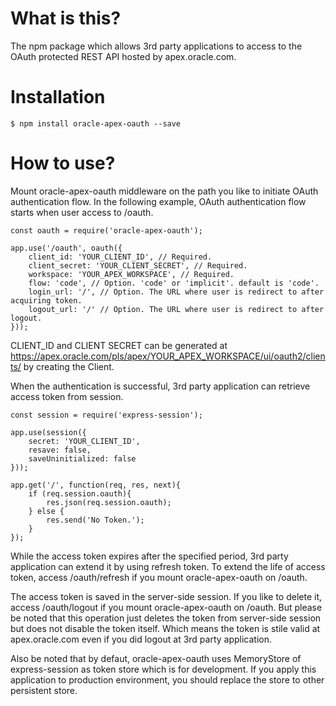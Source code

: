 # What is this?

The npm package which allows 3rd party applications to access to the OAuth protected REST API hosted by apex.oracle.com.

# Installation

```
$ npm install oracle-apex-oauth --save
```

# How to use?

Mount oracle-apex-oauth middleware on the path you like to initiate OAuth authentication flow.
In the following example, OAuth authentication flow starts when user access to /oauth.

```
const oauth = require('oracle-apex-oauth');

app.use('/oauth', oauth({
    client_id: 'YOUR_CLIENT_ID', // Required.
    client_secret: 'YOUR_CLIENT_SECRET', // Required.
    workspace: 'YOUR_APEX_WORKSPACE', // Required.
    flow: 'code', // Option. 'code' or 'implicit'. default is 'code'.
    login_url: '/', // Option. The URL where user is redirect to after acquiring token.
    logout_url: '/' // Option. The URL where user is redirect to after logout.
}));
```

CLIENT_ID and CLIENT SECRET can be generated at https://apex.oracle.com/pls/apex/YOUR_APEX_WORKSPACE/ui/oauth2/clients/ by creating the Client.

When the authentication is successful, 3rd party application can retrieve access token from session.

```
const session = require('express-session');

app.use(session({
    secret: 'YOUR_CLIENT_ID',
    resave: false,
    saveUninitialized: false
}));

app.get('/', function(req, res, next){
    if (req.session.oauth){
        res.json(req.session.oauth);
    } else {
        res.send('No Token.');
    }
});
```

While the access token expires after the specified period, 3rd party application can extend it by using refresh token.
To extend the life of access token, access /oauth/refresh if you mount oracle-apex-oauth on /oauth.

The access token is saved in the server-side session. If you like to delete it, access /oauth/logout if you mount oracle-apex-oauth on /oauth. But please be noted that this operation just deletes the token from server-side session but does not disable the token itself. Which means the token is stile valid at apex.oracle.com even if you did logout at 3rd party application.

Also be noted that by defaut, oracle-apex-oauth uses MemoryStore of express-session as token store which is for development. If you apply this application to production environment, you should replace the store to other persistent store.
